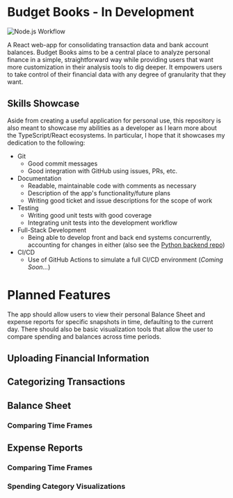# Budget Books - In Development

![Node.js Workflow](https://github.com/LukasErekson/budget-books/actions/workflows/node.js.yml/badge.svg)

A React web-app for consolidating transaction data and bank account balances. Budget Books aims to be a central place to analyze personal finance in a simple, straightforward way while providing users that want more customization in their analysis tools to dig deeper. It empowers users to take control of their financial data with any degree of granularity that they want.

## Skills Showcase

Aside from creating a useful application for personal use, this repository is also meant to showcase my abilities as a developer as I learn more about the TypeScript/React ecosystems. In particular, I hope that it showcases my dedication to the following:

- Git
  - Good commit messages
  - Good integration with GitHub using issues, PRs, etc.
- Documentation
  - Readable, maintainable code with comments as necessary
  - Description of the app's functionality/future plans
  - Writing good ticket and issue descriptions for the scope of work
- Testing
  - Writing good unit tests with good coverage
  - Integrating unit tests into the development workflow
- Full-Stack Development
  - Being able to develop front and back end systems concurrently, accounting for changes in either (also see the [Python backend repo](https://github.com/LukasErekson/budget-books-backend))
- CI/CD
  - Use of GitHub Actions to simulate a full CI/CD environment (_Coming Soon..._)

# Planned Features

The app should allow users to view their personal Balance Sheet and expense reports for specific snapshots in time, defaulting to the current day. There should also be basic visualization tools that allow the user to compare spending and balances across time periods.

## Uploading Financial Information

## Categorizing Transactions

## Balance Sheet

### Comparing Time Frames

## Expense Reports

### Comparing Time Frames

### Spending Category Visualizations
